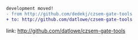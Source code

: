 ```diff
development moved!
- from http://github.com/dedekj/czsem-gate-tools
+ to: http://github.com/datlowe/czsem-gate-tools
```
link: http://github.com/datlowe/czsem-gate-tools

